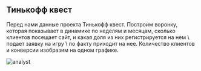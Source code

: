 ## Тинькофф квест


Перед нами данные проекта Тинькофф квест. Построим воронку, которая показывает в динамике по неделям и месяцам, сколько клиентов посещает сайт, и какая доля из них регистрируется на нем \ подает заявку на игру \ по факту приходит на нее. Количество клиентов и конверсии изобразим на одном графике.



![analyst](https://user-images.githubusercontent.com/119577732/231793195-02120985-8049-4207-bc7c-a1540eac41ae.jpg)
